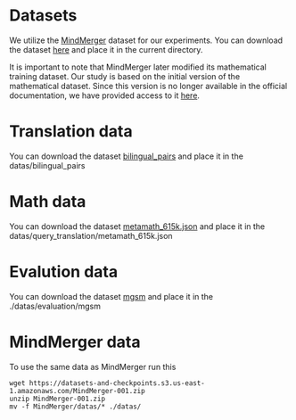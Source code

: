 # Datasets

We utilize the [MindMerger](https://github.com/CONE-MT/MindMerger) dataset for our experiments. You can download the dataset [here](https://drive.google.com/drive/folders/1Rm5ppr1fCd4KbiDR2LSFKNChq_uSfiSE?usp=drive_link) and place it in the current directory.

It is important to note that MindMerger later modified its mathematical training dataset. Our study is based on the initial version of the mathematical dataset. Since this version is no longer available in the official documentation, we have provided access to it [here](https://drive.google.com/drive/folders/1evjD7HMLPBel1GKXtg-z77dR8DuCquPl?dmr=1&ec=wgc-drive-hero-goto).


# Translation data

You can download the dataset [bilingual_pairs](https://drive.google.com/drive/folders/1Rm5ppr1fCd4KbiDR2LSFKNChq_uSfiSE?usp=drive_link) and place it in the datas/bilingual_pairs


# Math data
You can download the dataset [metamath_615k.json](https://drive.google.com/drive/folders/1evjD7HMLPBel1GKXtg-z77dR8DuCquPl?dmr=1&ec=wgc-drive-hero-goto) and place it in the datas/query_translation/metamath_615k.json

# Evalution data
You can download the dataset [mgsm](https://drive.google.com/drive/folders/1Rm5ppr1fCd4KbiDR2LSFKNChq_uSfiSE?usp=drive_link) and place it in the ./datas/evaluation/mgsm

# MindMerger data
To use the same data as MindMerger run this
```
wget https://datasets-and-checkpoints.s3.us-east-1.amazonaws.com/MindMerger-001.zip
unzip MindMerger-001.zip
mv -f MindMerger/datas/* ./datas/
```